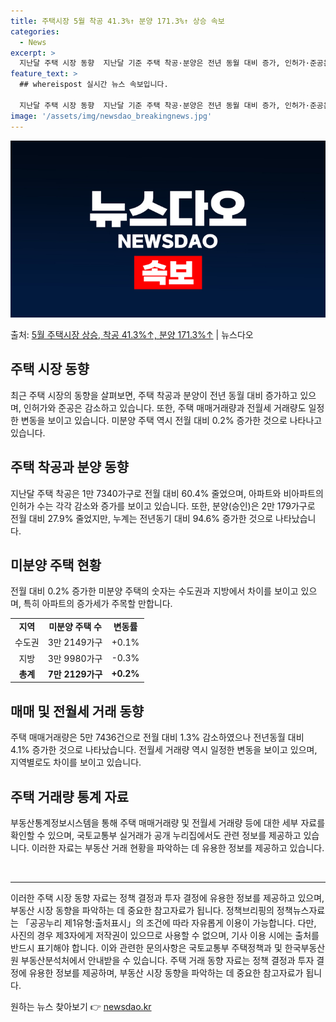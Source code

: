 ```yaml
---
title: 주택시장 5월 착공 41.3%↑ 분양 171.3%↑ 상승 속보
categories:
  - News
excerpt: >
  지난달 주택 시장 동향  지난달 기준 주택 착공·분양은 전년 동월 대비 증가, 인허가·준공은 전년 동월 대비…
feature_text: >
  ## whereispost 실시간 뉴스 속보입니다.

  지난달 주택 시장 동향  지난달 기준 주택 착공·분양은 전년 동월 대비 증가, 인허가·준공은 전년 동월 대비…
image: '/assets/img/newsdao_breakingnews.jpg'
---
```


![뉴스다오 속보](/assets/img/newsdao_breakingnews.jpg)

<p>출처: <a href="https://newsdao.kr/4506" rel="dofollow">5월 주택시장 상승, 착공 41.3%↑, 분양 171.3%↑</a> | 뉴스다오</p>

<h2 data-ke-size="size26">주택 시장 동향</h2>
<p data-ke-size="size16">최근 주택 시장의 동향을 살펴보면, 주택 착공과 분양이 전년 동월 대비 증가하고 있으며, 인허가와 준공은 감소하고 있습니다. 또한, 주택 매매거래량과 전월세 거래량도 일정한 변동을 보이고 있습니다. 미분양 주택 역시 전월 대비 0.2% 증가한 것으로 나타나고 있습니다.</p>

<h2 data-ke-size="size26">주택 착공과 분양 동향</h2>
<p data-ke-size="size16">지난달 주택 착공은 1만 7340가구로 전월 대비 60.4% 줄었으며, 아파트와 비아파트의 인허가 수는 각각 감소와 증가를 보이고 있습니다. 또한, 분양(승인)은 2만 179가구로 전월 대비 27.9% 줄었지만, 누계는 전년동기 대비 94.6% 증가한 것으로 나타났습니다.</p>

<h2 data-ke-size="size26">미분양 주택 현황</h2>
<p data-ke-size="size16">전월 대비 0.2% 증가한 미분양 주택의 숫자는 수도권과 지방에서 차이를 보이고 있으며, 특히 아파트의 증가세가 주목할 만합니다.</p>
<table>
	<tr>
		<td style="text-align: center; height: 17px;"><b>지역</b></td>
		<td style="text-align: center; height: 17px;"><b>미분양 주택 수</b></td>
		<td style="text-align: center; height: 17px;"><b>변동률</b></td>
	</tr>
	<tr>
		<td style="text-align: center; height: 17px;">수도권</td>
		<td style="text-align: center; height: 17px;">3만 2149가구</td>
		<td style="text-align: center; height: 17px;">+0.1%</td>
	</tr>
	<tr>
		<td style="text-align: center; height: 17px;">지방</td>
		<td style="text-align: center; height: 17px;">3만 9980가구</td>
		<td style="text-align: center; height: 17px;">-0.3%</td>
	</tr>
	<tr>
		<td style="text-align: center; height: 17px;"><b>총계</b></td>
		<td style="text-align: center; height: 17px;"><b>7만 2129가구</b></td>
		<td style="text-align: center; height: 17px;"><b>+0.2%</b></td>
	</tr>
</table>

<h2 data-ke-size="size26">매매 및 전월세 거래 동향</h2>
<p data-ke-size="size16">주택 매매거래량은 5만 7436건으로 전월 대비 1.3% 감소하였으나 전년동월 대비 4.1% 증가한 것으로 나타났습니다. 전월세 거래량 역시 일정한 변동을 보이고 있으며, 지역별로도 차이를 보이고 있습니다.</p>

<h2 data-ke-size="size26">주택 거래량 통계 자료</h2>
<p data-ke-size="size16">부동산통계정보시스템을 통해 주택 매매거래량 및 전월세 거래량 등에 대한 세부 자료를 확인할 수 있으며, 국토교통부 실거래가 공개 누리집에서도 관련 정보를 제공하고 있습니다. 이러한 자료는 부동산 거래 현황을 파악하는 데 유용한 정보를 제공하고 있습니다.</p>

<p data-ke-size="size16">&nbsp;</p>

<hr>

<p data-ke-size="size16"></p>

<p data-ke-size="size16">이러한 주택 시장 동향 자료는 정책 결정과 투자 결정에 유용한 정보를 제공하고 있으며, 부동산 시장 동향을 파악하는 데 중요한 참고자료가 됩니다. 정책브리핑의 정책뉴스자료는 「공공누리 제1유형:출처표시」의 조건에 따라 자유롭게 이용이 가능합니다. 다만, 사진의 경우 제3자에게 저작권이 있으므로 사용할 수 없으며, 기사 이용 시에는 출처를 반드시 표기해야 합니다. 이와 관련한 문의사항은 국토교통부 주택정책과 및 한국부동산원 부동산분석처에서 안내받을 수 있습니다. 주택 거래 동향 자료는 정책 결정과 투자 결정에 유용한 정보를 제공하며, 부동산 시장 동향을 파악하는 데 중요한 참고자료가 됩니다.</p>
 

원하는 뉴스 찾아보기 👉 <a href="https://newsdao.kr" rel="dofollow">newsdao.kr</a>


